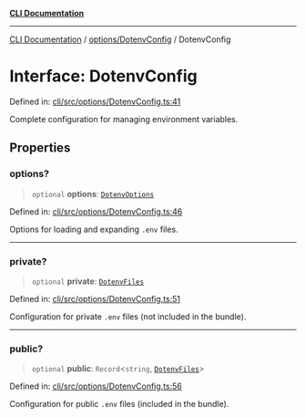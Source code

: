 [**CLI Documentation**](../../../README.md)

***

[CLI Documentation](../../../README.md) / [options/DotenvConfig](../README.md) / DotenvConfig

# Interface: DotenvConfig

Defined in: [cli/src/options/DotenvConfig.ts:41](https://github.com/stonemjs/cli/blob/f139573d7f6e29779d41fb031ed261bfcad59d09/src/options/DotenvConfig.ts#L41)

Complete configuration for managing environment variables.

## Properties

### options?

> `optional` **options**: [`DotenvOptions`](DotenvOptions.md)

Defined in: [cli/src/options/DotenvConfig.ts:46](https://github.com/stonemjs/cli/blob/f139573d7f6e29779d41fb031ed261bfcad59d09/src/options/DotenvConfig.ts#L46)

Options for loading and expanding `.env` files.

***

### private?

> `optional` **private**: [`DotenvFiles`](DotenvFiles.md)

Defined in: [cli/src/options/DotenvConfig.ts:51](https://github.com/stonemjs/cli/blob/f139573d7f6e29779d41fb031ed261bfcad59d09/src/options/DotenvConfig.ts#L51)

Configuration for private `.env` files (not included in the bundle).

***

### public?

> `optional` **public**: `Record`\<`string`, [`DotenvFiles`](DotenvFiles.md)\>

Defined in: [cli/src/options/DotenvConfig.ts:56](https://github.com/stonemjs/cli/blob/f139573d7f6e29779d41fb031ed261bfcad59d09/src/options/DotenvConfig.ts#L56)

Configuration for public `.env` files (included in the bundle).
